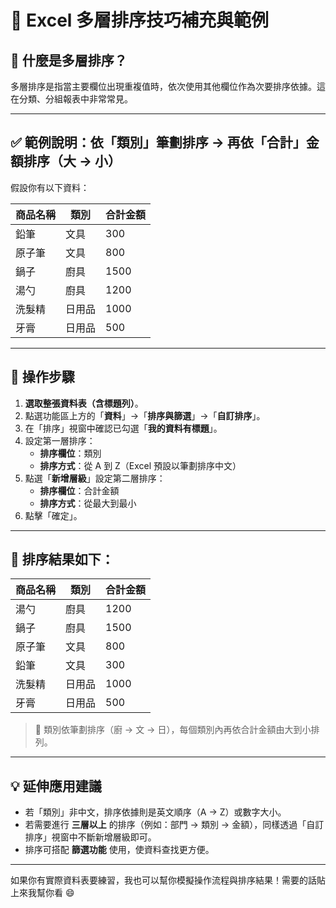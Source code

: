 # 📘 Excel 多層排序技巧補充與範例

## 🔹 什麼是多層排序？
多層排序是指當主要欄位出現重複值時，依次使用其他欄位作為次要排序依據。這在分類、分組報表中非常常見。

---

## ✅ 範例說明：依「類別」筆劃排序 → 再依「合計」金額排序（大 → 小）

假設你有以下資料：

| 商品名稱 | 類別   | 合計金額 |
|----------|--------|----------|
| 鉛筆     | 文具   | 300      |
| 原子筆   | 文具   | 800      |
| 鍋子     | 廚具   | 1500     |
| 湯勺     | 廚具   | 1200     |
| 洗髮精   | 日用品 | 1000     |
| 牙膏     | 日用品 | 500      |

---

## 🔧 操作步驟

1. **選取整張資料表（含標題列）**。
2. 點選功能區上方的「**資料**」→「**排序與篩選**」→「**自訂排序**」。
3. 在「排序」視窗中確認已勾選「**我的資料有標題**」。
4. 設定第一層排序：
   - **排序欄位**：類別  
   - **排序方式**：從 A 到 Z（Excel 預設以筆劃排序中文）
5. 點選「**新增層級**」設定第二層排序：
   - **排序欄位**：合計金額  
   - **排序方式**：從最大到最小
6. 點擊「確定」。

---

## 🎯 排序結果如下：

| 商品名稱 | 類別   | 合計金額 |
|----------|--------|----------|
| 湯勺     | 廚具   | 1200     |
| 鍋子     | 廚具   | 1500     |
| 原子筆   | 文具   | 800      |
| 鉛筆     | 文具   | 300      |
| 洗髮精   | 日用品 | 1000     |
| 牙膏     | 日用品 | 500      |

> 📌 類別依筆劃排序（廚 → 文 → 日），每個類別內再依合計金額由大到小排列。

---

## 💡 延伸應用建議

- 若「類別」非中文，排序依據則是英文順序（A → Z）或數字大小。
- 若需要進行 **三層以上** 的排序（例如：部門 → 類別 → 金額），同樣透過「自訂排序」視窗中不斷新增層級即可。
- 排序可搭配 **篩選功能** 使用，使資料查找更方便。

---

如果你有實際資料表要練習，我也可以幫你模擬操作流程與排序結果！需要的話貼上來我幫你看 😄